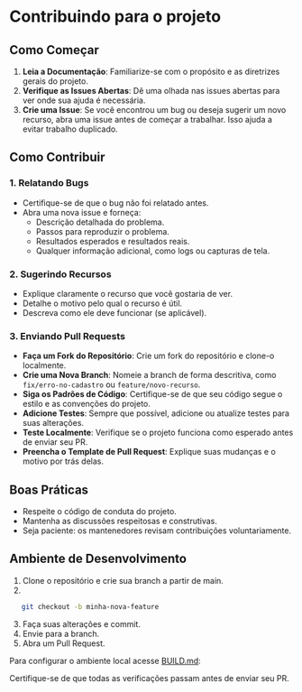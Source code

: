 # Contribuindo para o projeto

## Como Começar

1. **Leia a Documentação**: Familiarize-se com o propósito e as diretrizes gerais do projeto.
2. **Verifique as Issues Abertas**: Dê uma olhada nas issues abertas para ver onde sua ajuda é necessária.
3. **Crie uma Issue**: Se você encontrou um bug ou deseja sugerir um novo recurso, abra uma issue antes de começar a trabalhar. Isso ajuda a evitar trabalho duplicado.

## Como Contribuir

### 1. Relatando Bugs

- Certifique-se de que o bug não foi relatado antes.
- Abra uma nova issue e forneça:
  - Descrição detalhada do problema.
  - Passos para reproduzir o problema.
  - Resultados esperados e resultados reais.
  - Qualquer informação adicional, como logs ou capturas de tela.

### 2. Sugerindo Recursos

- Explique claramente o recurso que você gostaria de ver.
- Detalhe o motivo pelo qual o recurso é útil.
- Descreva como ele deve funcionar (se aplicável).

### 3. Enviando Pull Requests

- **Faça um Fork do Repositório**: Crie um fork do repositório e clone-o localmente.
- **Crie uma Nova Branch**: Nomeie a branch de forma descritiva, como `fix/erro-no-cadastro` ou `feature/novo-recurso`.
- **Siga os Padrões de Código**: Certifique-se de que seu código segue o estilo e as convenções do projeto.
- **Adicione Testes**: Sempre que possível, adicione ou atualize testes para suas alterações.
- **Teste Localmente**: Verifique se o projeto funciona como esperado antes de enviar seu PR.
- **Preencha o Template de Pull Request**: Explique suas mudanças e o motivo por trás delas.

## Boas Práticas

- Respeite o código de conduta do projeto.
- Mantenha as discussões respeitosas e construtivas.
- Seja paciente: os mantenedores revisam contribuições voluntariamente.

## Ambiente de Desenvolvimento
1. Clone o repositório e crie sua branch a partir de main.
2.
```bash
   git checkout -b minha-nova-feature
```
3. Faça suas alterações e commit.
4. Envie para a branch.
5. Abra um Pull Request.

Para configurar o ambiente local acesse [BUILD.md](/BUILD.md):

Certifique-se de que todas as verificações passam antes de enviar seu PR.
